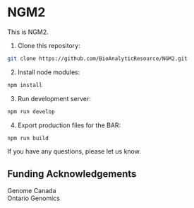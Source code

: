 # NGM2

This is NGM2.

1. Clone this repository:
```bash
git clone https://github.com/BioAnalyticResource/NGM2.git
```
2. Install node modules:
```bash
npm install
```
3. Run development server:
```bash
npm run develop
```
4. Export production files for the BAR:
```bash
npm run build
```

If you have any questions, please let us know.

## Funding Acknowledgements

Genome Canada  
Ontario Genomics
